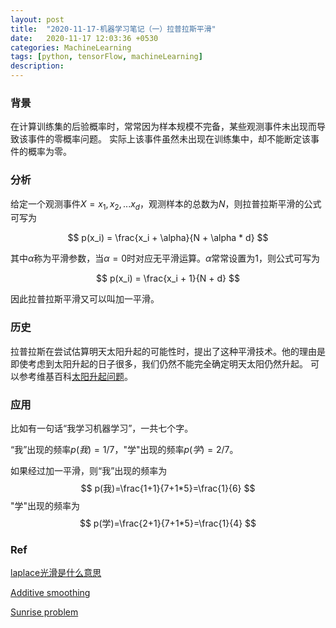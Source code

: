 ```yaml
---
layout: post
title:  "2020-11-17-机器学习笔记（一）拉普拉斯平滑"
date:   2020-11-17 12:03:36 +0530
categories: MachineLearning
tags: [python, tensorFlow, machineLearning]
description:
---
```


### 背景

在计算训练集的后验概率时，常常因为样本规模不完备，某些观测事件未出现而导致该事件的零概率问题。
实际上该事件虽然未出现在训练集中，却不能断定该事件的概率为零。

### 分析

给定一个观测事件$X={x_1, x_2, ... x_d}$，观测样本的总数为$N$，则拉普拉斯平滑的公式可写为

$$
p(x_i) = \frac{x_i + \alpha}{N + \alpha * d}
$$

其中$\alpha$称为平滑参数，当$\alpha =0$时对应无平滑运算。$\alpha$常常设置为1，则公式可写为

$$
p(x_i) = \frac{x_i + 1}{N + d}
$$

因此拉普拉斯平滑又可以叫加一平滑。

### 历史

拉普拉斯在尝试估算明天太阳升起的可能性时，提出了这种平滑技术。他的理由是即使考虑到太阳升起的日子很多，我们仍然不能完全确定明天太阳仍然升起。
可以参考维基百科[太阳升起问题](https://en.wikipedia.org/wiki/Sunrise_problem)。

### 应用

比如有一句话“我学习机器学习”，一共七个字。

“我”出现的频率$p(我)=1/7$，"学"出现的频率$p(学)=2/7$。

如果经过加一平滑，则“我”出现的频率为
$$
p(我)=\frac{1+1}{7+1*5}=\frac{1}{6}
$$
"学"出现的频率为
$$
p(学)=\frac{2+1}{7+1*5}=\frac{1}{4}
$$

### Ref

[laplace光滑是什么意思](http://sofasofa.io/forum_main_post.php?postid=1001239)

[Additive smoothing](https://en.wikipedia.org/wiki/Additive_smoothing)

[Sunrise problem](https://en.wikipedia.org/wiki/Sunrise_problem)
